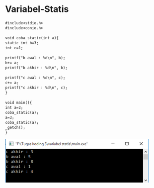 # Variabel-Statis
    #include<stdio.h>
    #include<conio.h>

    void coba_static(int a){
    static int b=3;
    int c=1;

    printf("b awal : %d\n", b);
    b+= a;
    printf("b akhir : %d\n", b);

    printf("c awal : %d\n", c);
    c+= a;
    printf("c akhir : %d\n", c);
    }

    void main(){
    int a=2;
    coba_static(a);
    a=3;
    coba_static(a);
    _getch();
    }
   ![img](https://raw.githubusercontent.com/BambangPriam/Variabel-Statis/master/Variabel%20Statis.png)
